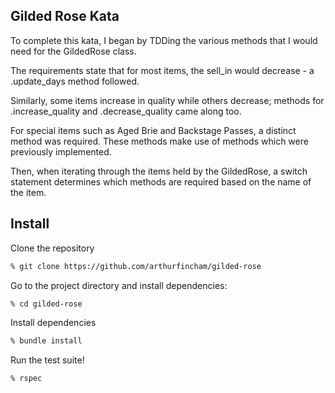 ## Gilded Rose Kata

To complete this kata, I began by TDDing the various methods that I would need for the GildedRose class.

The requirements state that for most items, the sell_in would decrease - a .update_days method followed.

Similarly, some items increase in quality while others decrease; methods for .increase_quality and .decrease_quality came along too.

For special items such as Aged Brie and Backstage Passes, a distinct method was required. These methods make use of methods which were previously implemented.

Then, when iterating through the items held by the GildedRose, a switch statement determines which methods are required based on the name of the item.

## Install
Clone the repository
``` bash
% git clone https://github.com/arthurfincham/gilded-rose
```
Go to the project directory and install dependencies:
```bash
% cd gilded-rose
```
Install dependencies
``` bash
% bundle install
```
Run the test suite!
```bash
% rspec
```